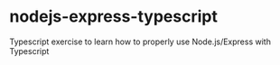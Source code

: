 # nodejs-express-typescript
Typescript exercise to learn how to properly use Node.js/Express with Typescript
